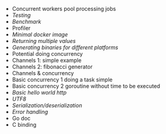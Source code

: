 - Concurrent workers pool processing jobs
- *Testing*
- *Benchmark*
- Profiler
- *Minimal docker image*
- *Returning multiple values*
- *Generating binaries for different platforms*
- Potential doing concurrency
- Channels 1: simple example
- Channels 2: fibonacci generator
- Channels & concurrency
- Basic concurrency 1 doing a task simple
- Basic concurrency 2 goroutine without time to be executed
- *Basic hello world http*
- *UTF8*
- *Serialization/deserialization*
- *Error handling*
- Go doc
- C binding